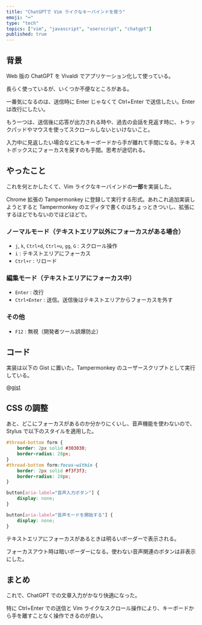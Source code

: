 ```yaml
---
title: "ChatGPTで Vim ライクなキーバインドを使う"
emoji: "⌨️"
type: "tech"
topics: ["vim", "javascript", "userscript", "chatgpt"]
published: true
---
```


## 背景

Web 版の ChatGPT を Vivaldi でアプリケーション化して使っている。

長らく使っているが、いくつか不便なところがある。

一番気になるのは、送信時に Enter じゃなくて Ctrl+Enter で送信したい。Enter は改行にしたい。

もう一つは、送信後に応答が出力される時や、過去の会話を見返す時に、トラックパッドやマウスを使ってスクロールしないといけないこと。

入力中に見返したい場合などにもキーボードから手が離れて手間になる。テキストボックスにフォーカスを戻すのも手間。思考が途切れる。

## やったこと

これを何とかしたくて、Vim ライクなキーバインドの**一部**を実装した。

Chrome 拡張の Tampermonkey に登録して実行する形式。あれこれ追加実装しようとすると Tampermonkey のエディタで書くのはちょっときついし、拡張にするほどでもないのでほどほどで。

### ノーマルモード（テキストエリア以外にフォーカスがある場合）
- `j`, `k`, `Ctrl+d`, `Ctrl+u`, `gg`, `G` : スクロール操作
- `i` : テキストエリアにフォーカス
- `Ctrl+r` : リロード

### 編集モード（テキストエリアにフォーカス中）
- `Enter` : 改行
- `Ctrl+Enter` : 送信。送信後はテキストエリアからフォーカスを外す

### その他
- `F12` : 無視（開発者ツール誤爆防止）

## コード

実装は以下の Gist に置いた。Tampermonkey のユーザースクリプトとして実行している。

@[gist](https://gist.github.com/basyura/5943a8aa273426ef7da885566c4660be)

## CSS の調整

あと、どこにフォーカスがあるのか分かりにくいし、音声機能を使わないので、Stylus で以下のスタイルを適用した。

```css
#thread-bottom form {
    border: 2px solid #303030;
    border-radius: 28px;
}
#thread-bottom form:focus-within {
    border: 2px solid #f3f3f3;
    border-radius: 28px;
}

button[aria-label="音声入力ボタン"] {
    display: none;
}

button[aria-label="音声モードを開始する"] {
    display: none;
}
```

テキストエリアにフォーカスがあるときは明るいボーダーで表示される。

フォーカスアウト時は暗いボーダーになる。使わない音声関連のボタンは非表示にした。

## まとめ

これで、ChatGPT での文章入力がかなり快適になった。

特に Ctrl+Enter での送信と Vim ライクなスクロール操作により、キーボードから手を離すことなく操作できるのが良い。
